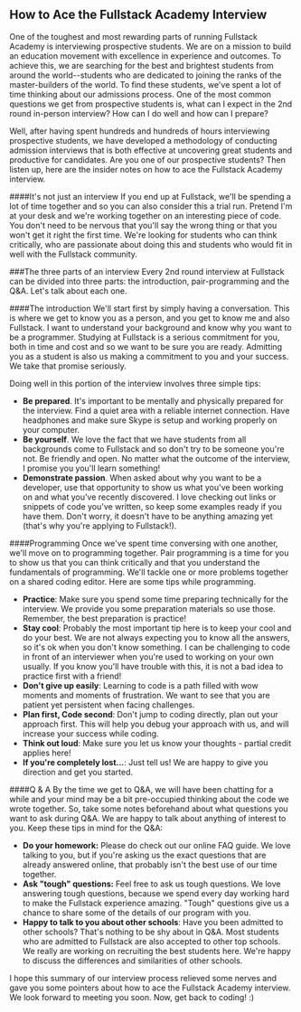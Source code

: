 ## How to Ace the Fullstack Academy Interview

One of the toughest and most rewarding parts of running Fullstack Academy is interviewing prospective students. We are on a mission to build an education movement with excellence in experience and outcomes. To achieve this, we are searching for the best and brightest students from around the world--students who are dedicated to joining the ranks of the master-builders of the world. To find these students, we've spent a lot of time thinking about our admissions process. One of the most common questions we get from prospective students is, what can I expect in the 2nd round in-person interview? How can I do well and how can I prepare?

Well, after having spent hundreds and hundreds of hours interviewing prospective students, we have developed a methodology of conducting admission interviews that is both effective at uncovering great students and productive for candidates. Are you one of our prospective students? Then listen up, here are the insider notes on how to ace the Fullstack Academy interview.

####It's not just an interview
If you end up at Fullstack, we'll be spending a lot of time together and so you can also consider this a trial run. Pretend I'm at your desk and we're working together on an interesting piece of code. You don't need to be nervous that you'll say the wrong thing or that you won't get it right the first time. We're looking for students who can think critically, who are passionate about doing this and students who would fit in well with the Fullstack community.

###The three parts of an interview
Every 2nd round interview at Fullstack can be divided into three parts: the introduction, pair-programming and the Q&A. Let's talk about each one. 

####The introduction
We'll start first by simply having a conversation. This is where we get to know you as a person, and you get to know me and also Fullstack. I want to understand your background and know why you want to be a programmer. Studying at Fullstack is a serious commitment for you, both in time and cost and so we want to be sure you are ready. Admitting you as a student is also us making a commitment to you and your success. We take that promise seriously.

Doing well in this portion of the interview involves three simple tips:

* **Be prepared**. It's important to be mentally and physically prepared for the interview. Find a quiet area with a reliable internet connection. Have headphones and make sure Skype is setup and working properly on your computer. 
* **Be yourself**. We love the fact that we have students from all backgrounds come to Fullstack and so don't try to be someone you're not. Be friendly and open. No matter what the outcome of the interview, I promise you you'll learn something!
* **Demonstrate passion**. When asked about why you want to be a developer, use that opportunity to show us what you've been working on and what you've recently discovered. I love checking out links or snippets of code you've written, so keep some examples ready if you have them. Don't worry, it doesn't have to be anything amazing yet (that's why you're applying to Fullstack!).


####Programming
Once we've spent time conversing with one another, we'll move on to programming together. Pair programming is a time for you to show us that you can think critically and that you understand the fundamentals of programming. We'll tackle one or more problems together on a shared coding editor. Here are some tips while programming.

* **Practice**: Make sure you spend some time preparing technically for the interview. We provide you some preparation materials so use those. Remember, the best preparation is practice!
* **Stay cool**: Probably the most important tip here is to keep your cool and do your best. We are not always expecting you to know all the answers, so it's ok when you don't know something. I can be challenging to code in front of an interviewer when you're used to working on your own usually. If you know you'll have trouble with this, it is not a bad idea to practice first with a friend!
* **Don't give up easily**: Learning to code is a path filled with wow moments and moments of frustration. We want to see that you are patient yet persistent when facing challenges.
* **Plan first, Code second**: Don't jump to coding directly, plan out your approach first. This will help you debug your approach with us, and will increase your success while coding.
* **Think out loud**: Make sure you let us know your thoughts - partial credit applies here!
* **If you're completely lost...**: Just tell us! We are happy to give you direction and get you started.

####Q & A
By the time we get to Q&A, we will have been chatting for a while and your mind may be a bit pre-occupied thinking about the code we wrote together. So, take some notes beforehand about what questions you want to ask during Q&A. We are happy to talk about anything of interest to you. Keep these tips in mind for the Q&A:

* **Do your homework:** Please do check out our online FAQ guide. We love talking to you, but if you're asking us the exact questions that are already answered online, that probably isn't the best use of our time together.
* **Ask "tough" questions:** Feel free to ask us tough questions. We love answering tough questions, because we spend every day working hard to make the Fullstack experience amazing. "Tough" questions give us a chance to share some of the details of our program with you.
* **Happy to talk to you about other schools**: Have you been admitted to other schools? That's nothing to be shy about in Q&A. Most students who are admitted to Fullstack are also accepted to other top schools. We really are working on recruiting the best students here. We're happy to discuss the differences and similarities of other schools.

I hope this summary of our interview process relieved some nerves and gave you some pointers about how to ace the Fullstack Academy interview. We look forward to meeting you soon. Now, get back to coding! :)

